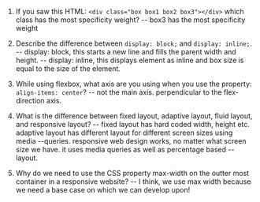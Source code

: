 1. If you saw this HTML: ```<div class="box box1 box2 box3"></div>``` which class has the most specificity weight?
-- box3 has the most specificity weight

2. Describe the difference between ```display: block;``` and ```display: inline;```.
-- display: block, this starts a new line and fills the parent width and height.
-- display: inline, this displays element as inline and box size is equal to the size of the element.

3. While using flexbox, what axis are you using when you use the property: ```align-items: center```?
-- not the main axis. perpendicular to the flex-direction axis.

4. What is the difference between fixed layout, adaptive layout, fluid layout, and responsive layout?
-- fixed layout has hard coded width, height etc. adaptive layout has different layout for different screen sizes using media --queries. responsive web design works, no matter what screen size we have. it uses media queries as well as percentage based --layout.

5. Why do we need to use the CSS property max-width on the outter most container in a responsive website?
-- I think, we use max width because we need a base case on which we can develop upon! 
